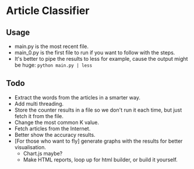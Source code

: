 Article Classifier
==================
## Usage
- main.py is the most recent file.
- main_0.py is the first file to run if you want to follow with the steps.
- It's better to pipe the results to less for example, cause the output might be huge:
```python main.py | less```

## Todo
- Extract the words from the articles in a smarter way.
- Add multi threading.
- Store the counter results in a file so we don't run it each time, but just fetch it from the file.
- Change the most common K value.
- Fetch articles from the Internet.
- Better show the accuracy results.
- [For those who want to fly] generate graphs with the results for better visualisation.
  - Chart.js maybe?
  - Make HTML reports, loop up for html builder, or build it yourself.